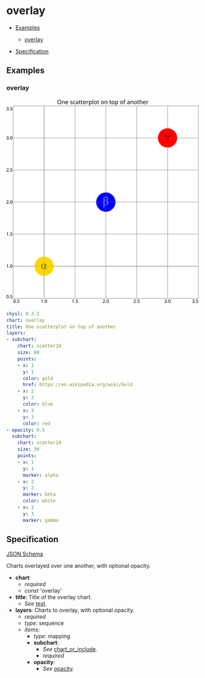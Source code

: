 # overlay

- [Examples](#examples)
  - [overlay](#overlay)

- [Specification](#specification)

## Examples

### overlay

![overlay SVG](overlay.svg)

```yaml
chysl: 0.3.2
chart: overlay
title: One scatterplot on top of another
layers:
- subchart:
    chart: scatter2d
    size: 60
    points:
    - x: 1
      y: 1
      color: gold
      href: https://en.wikipedia.org/wiki/Gold
    - x: 2
      y: 2
      color: blue
    - x: 3
      y: 3
      color: red
- opacity: 0.5
  subchart:
    chart: scatter2d
    size: 30
    points:
    - x: 1
      y: 1
      marker: alpha
    - x: 2
      y: 2
      marker: beta
      color: white
    - x: 3
      y: 3
      marker: gamma
```
## Specification

[JSON Schema](overlay.md)

Charts overlayed over one another, with optional opacity.

- **chart**:
  - *required*
  - *const* 'overlay'
- **title**: Title of the overlay chart.
  - *See* [text](schema_defs.md#text).
- **layers**: Charts to overlay, with optional opacity.
  - *required*
  - *type*: sequence
  - *items*:
    - *type*: mapping
    - **subchart**:
      - *See* [chart_or_include](schema_defs.md#chart_or_include).
      - *required*
    - **opacity**:
      - *See* [opacity](schema_defs.md#opacity).

